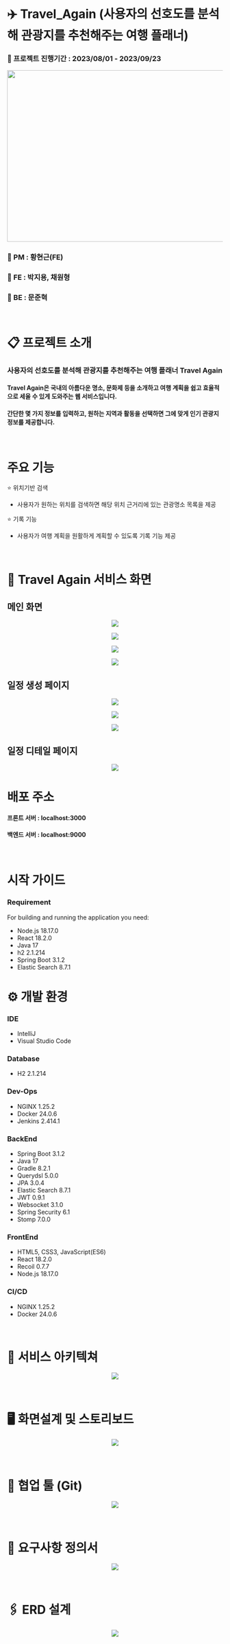# ✈️ Travel_Again (사용자의 선호도를 분석해 관광지를 추천해주는 여행 플래너)
### 📆 프로젝트 진행기간 : 2023/08/01 - 2023/09/23
<p align="center"><img src="https://github.com/jim8024/travel_again/assets/114633829/c4e66875-1eab-46ae-85b6-1e6f7bf0101f" width="850" height="400"/></p>

### 🧐 PM : 황현근(FE)
### 🙂 FE : 박지용, 채원형
### 🤨 BE : 문준혁
<br/>

# 📋 프로젝트 소개
### 사용자의 선호도를 분석해 관광지를 추천해주는 여행 플래너 Travel Again
#### Travel Again은 국내의 아름다운 명소, 문화제 등을 소개하고 여행 계획을 쉽고 효율적으로 세울 수 있게 도와주는 웹 서비스입니다. 
#### 간단한 몇 가지 정보를 입력하고, 원하는 지역과 활동을 선택하면 그에 맞게 인기 관광지 정보를 제공합니다.
<br/>

# 주요 기능
⭐ 위치기반 검색
- 사용자가 원하는 위치를 검색하면 해당 위치 근거리에 있는 관광명소 목록을 제공

⭐ 기록 기능
- 사용자가 여행 계획을 원활하게 계획할 수 있도록 기록 기능 제공
<br/>

# 🔬 Travel Again 서비스 화면
## 메인 화면
<p align="center"><img src="https://github.com/jim8024/travel_again/assets/114633829/204a9626-9f14-40bd-998a-62c3b1de15fd"/></p>
<p align="center"><img src="https://github.com/jim8024/travel_again/assets/114633829/4c3469a0-2d2b-4443-a5af-442d46414a70"/></p>
<p align="center"><img src="https://github.com/jim8024/travel_again/assets/114633829/54bc3a51-f9a8-4656-bffa-c2ce45ffca75"/></p>
<p align="center"><img src="https://github.com/jim8024/travel_again/assets/114633829/ee816c1f-dd63-49df-8ad0-96fdbdaff228"/></p>

## 일정 생성 페이지
<p align="center"><img src="https://github.com/jim8024/travel_again/assets/114633829/d1127e6c-d267-44b9-ad6f-ae0bd07785a6"/></p>
<p align="center"><img src="https://github.com/jim8024/travel_again/assets/114633829/b807b279-5959-4eea-97ea-add40ecf1e2e"/></p>
<p align="center"><img src="https://github.com/jim8024/travel_again/assets/114633829/884d2533-4bad-4667-a287-ed45208f8282"/></p>

## 일정 디테일 페이지
<p align="center"><img src="https://github.com/jim8024/travel_again/assets/114633829/ebf878fe-ea95-432e-87e0-474076f3c629"/></p>


# 배포 주소
#### 프론트 서버 : localhost:3000
#### 백엔드 서버 : localhost:9000
<br/>

# 시작 가이드
### Requirement
For building and running the application you need:
- Node.js 18.17.0
- React 18.2.0
- Java 17
- h2 2.1.214
- Spring Boot 3.1.2
- Elastic Search 8.7.1

# ⚙️ 개발 환경
### IDE
- IntelliJ 
- Visual Studio Code 

### Database
- H2 2.1.214

### Dev-Ops
- NGINX 1.25.2
- Docker 24.0.6
- Jenkins 2.414.1

### BackEnd
- Spring Boot 3.1.2
- Java 17
- Gradle 8.2.1
- Querydsl 5.0.0
- JPA 3.0.4
- Elastic Search 8.7.1
- JWT 0.9.1
- Websocket 3.1.0
- Spring Security 6.1
- Stomp 7.0.0

### FrontEnd
- HTML5, CSS3, JavaScript(ES6)
- React 18.2.0
- Recoil 0.7.7
- Node.js 18.17.0

### CI/CD
- NGINX 1.25.2
- Docker 24.0.6

<br/>

# 📝 서비스 아키텍쳐
<p align="center"><img src="https://github.com/jim8024/travel_again/assets/114633829/e5ba7d22-db70-47c9-992e-5a3c9a39989d"/></p>
<br/>

# 🖥️ 화면설계 및 스토리보드
<p align="center"><img src="https://github.com/jim8024/travel_again/assets/114633829/6477534a-312b-4570-aa52-7b2277dd7247"/></p>
<br/>

# 🤝 협업 툴 (Git)
<p align="center"><img src="https://github.com/jim8024/travel_again/assets/114633829/75b06060-36b9-43a1-99d4-6650eeeab653"/></p>
<br/>

# 🧐 요구사항 정의서
<p align="center"><img src="https://github.com/jim8024/travel_again/assets/114633829/b522271d-0ac4-4dc8-bd5d-922cd339fdd8"/></p>
<br/>

# 🖇️ ERD 설계
<p align="center"><img src="https://github.com/jim8024/travel_again/assets/114633829/35030bfd-519a-4d8e-ae82-ea4080c69a81"/></p>
